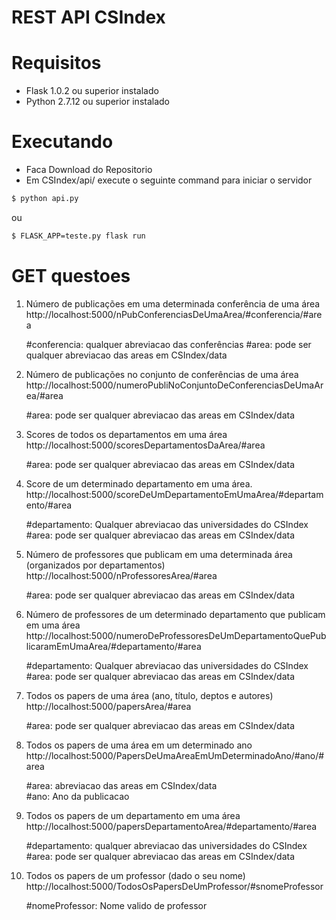 # REST API CSIndex
# Requisitos
  - Flask 1.0.2 ou superior instalado
  - Python 2.7.12 ou superior instalado
 
# Executando
- Faca Download do Repositorio 
- Em CSIndex/api/ execute o seguinte command para iniciar o servidor
```sh
$ python api.py
```
ou 
```sh
$ FLASK_APP=teste.py flask run
```

# GET questoes
1. Número de publicações em uma determinada conferência de uma área <br />
    http://localhost:5000/nPubConferenciasDeUmaArea/#conferencia/#area <br />

    #conferencia: qualquer abreviacao das conferências
    #area: pode ser qualquer abreviacao das areas em CSIndex/data

2. Número de publicações no conjunto de conferências de uma área<br />
    http://localhost:5000/numeroPubliNoConjuntoDeConferenciasDeUmaArea/#area<br />

    #area: pode ser qualquer abreviacao  das areas em CSIndex/data
    
3. Scores de todos os departamentos em uma área<br />
    http://localhost:5000/scoresDepartamentosDaArea/#area <br />

    #area: pode ser qualquer abreviacao das areas em CSIndex/data

4. Score de um determinado departamento em uma área.<br />
    http://localhost:5000/scoreDeUmDepartamentoEmUmaArea/#departamento/#area

    #departamento: Qualquer abreviacao das universidades do CSIndex<br />
    #area: pode ser qualquer abreviacao  das areas em CSIndex/data

5. Número de professores que publicam em uma determinada área (organizados por departamentos)<br />
    http://localhost:5000/nProfessoresArea/#area <br />

    #area: pode ser qualquer abreviacao das areas em CSIndex/data
    
6. Número de professores de um determinado departamento que publicam em uma área<br />
    http://localhost:5000/numeroDeProfessoresDeUmDepartamentoQuePublicaramEmUmaArea/#departamento/#area<br />

    #departamento: Qualquer abreviacao das universidades do CSIndex<br />
    #area: pode ser qualquer abreviacao  das areas em CSIndex/data

7. Todos os papers de uma área (ano, título, deptos e autores)<br />
    http://localhost:5000/papersArea/#area <br />

    #area: pode ser qualquer abreviacao das areas em CSIndex/data

8. Todos os papers de uma área em um determinado ano<br />
    http://localhost:5000/PapersDeUmaAreaEmUmDeterminadoAno/#ano/#area<br />

    #area:  abreviacao  das areas em CSIndex/data<br />
    #ano: Ano da publicacao

9. Todos os papers de um departamento em uma área<br />
    http://localhost:5000/papersDepartamentoArea/#departamento/#area <br />

    #departamento: qualquer abreviacao das universidades do CSIndex
    #area: pode ser qualquer abreviacao das areas em CSIndex/data

10. Todos os papers de um professor (dado o seu nome)<br />
    http://localhost:5000/TodosOsPapersDeUmProfessor/#snomeProfessor<br />

     #nomeProfessor: Nome valido de professor






